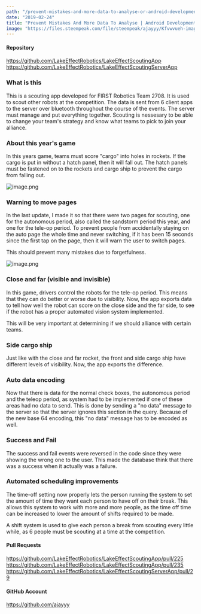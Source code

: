 ```yaml
---
path: "/prevent-mistakes-and-more-data-to-analyse-or-android-development"
date: "2019-02-24"
title: "Prevent Mistakes And More Data To Analyse | Android Development"
image: "https://files.steempeak.com/file/steempeak/ajayyy/Kfvwvueh-image.png"
---
```


#### Repository
https://github.com/LakeEffectRobotics/LakeEffectScoutingApp
https://github.com/LakeEffectRobotics/LakeEffectScoutingServerApp

### What is this
This is a scouting app developed for FIRST Robotics Team 2708. It is used to scout other robots at the competition. The data is sent from 6 client apps to the server over bluetooth throughout the course of the events. The server must manage and put everything together. Scouting is nessesary to be able to change your team's strategy and know what teams to pick to join your alliance.

### About this year's game

In this years game, teams must score "cargo" into holes in rockets. If the cargo is put in without a hatch panel, then it will fall out. The hatch panels must be fastened on to the rockets and cargo ship to prevent the cargo from falling out.

![image.png](https://files.steempeak.com/file/steempeak/ajayyy/Kfvwvueh-image.png)

### Warning to move pages

In the last update, I made it so that there were two pages for scouting, one for the autonomous period, also called the sandstorm period this year, and one for the tele-op period. To prevent people from accidentally staying on the auto page the whole time and never switching, if it has been 15 seconds since the first tap on the page, then it will warn the user to switch pages.

This should prevent many mistakes due to forgetfulness.

![image.png](https://files.steempeak.com/file/steempeak/ajayyy/xHsa0p97-image.png)

### Close and far (visible and invisible)

In this game, drivers control the robots for the tele-op period. This means that they can do better or worse due to visibility. Now, the app exports data to tell how well the robot can score on the close side and the far side, to see if the robot has a proper automated vision system implemented.

This will be very important at determining if we should alliance with certain teams.

### Side cargo ship

Just like with the close and far rocket, the front and side cargo ship have different levels of visibility. Now, the app exports the difference.

### Auto data encoding

Now that there is data for the normal check boxes, the autonomous period and the teleop period, as system had to be implemented if one of these areas had no data to send. This is done by sending a "no data" message to the server so that the server ignores this section in the query. Because of the new base 64 encoding, this "no data" message has to be encoded as well.

### Success and Fail

The success and fail events were reversed in the code since they were showing the wrong one to the user. This made the database think that there was a success when it actually was a failure.

### Automated scheduling improvements

The time-off setting now properly lets the person running the system to set the amount of time they want each person to have off on their break. This allows this system to work with more and more people, as the time off time can be increased to lower the amount of shifts required to be made.

A shift system is used to give each person a break from scouting every little while, as 6 people must be scouting at a time at the competition.

#### Pull Requests
https://github.com/LakeEffectRobotics/LakeEffectScoutingApp/pull/225
https://github.com/LakeEffectRobotics/LakeEffectScoutingApp/pull/235
https://github.com/LakeEffectRobotics/LakeEffectScoutingServerApp/pull/29

#### GitHub Account
https://github.com/ajayyy